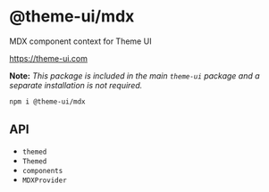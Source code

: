 # @theme-ui/mdx

MDX component context for Theme UI

https://theme-ui.com

**Note:** _This package is included in the main `theme-ui` package and a separate installation is not required._

```sh
npm i @theme-ui/mdx
```

## API

- `themed`
- `Themed`
- `components`
- `MDXProvider`
